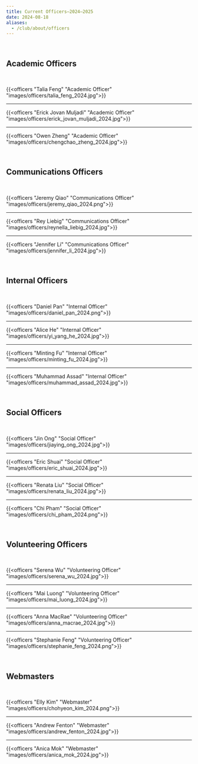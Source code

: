 ```yaml
---
title: Current Officers—2024–2025
date: 2024-08-18
aliases:
  - /club/about/officers
---
```


<br/>

## Academic Officers

<br/>

{{<officers "Talia Feng" "Academic Officer" "images/officers/talia_feng_2024.jpg">}}

---

{{<officers "Erick Jovan Muljadi" "Academic Officer" "images/officers/erick_jovan_muljadi_2024.jpg">}}

---

{{<officers "Owen Zheng" "Academic Officer" "images/officers/chengchao_zheng_2024.jpg">}}

<br/>

## Communications Officers

<br/>

{{<officers "Jeremy Qiao" "Communications Officer" "images/officers/jeremy_qiao_2024.png">}}

---

{{<officers "Rey Liebig" "Communications Officer" "images/officers/reynella_liebig_2024.jpg">}}

---

{{<officers "Jennifer Li" "Communications Officer" "images/officers/jennifer_li_2024.jpg">}}

<br/>

## Internal Officers

<br/>

{{<officers "Daniel Pan" "Internal Officer" "images/officers/daniel_pan_2024.png">}}

---

{{<officers "Alice He" "Internal Officer" "images/officers/yi_yang_he_2024.jpg">}}

---

{{<officers "Minting Fu" "Internal Officer" "images/officers/minting_fu_2024.jpg">}}

---

{{<officers "Muhammad Assad" "Internal Officer" "images/officers/muhammad_assad_2024.jpg">}}

<br/>

## Social Officers

<br/>

{{<officers "Jin Ong" "Social Officer" "images/officers/jiaying_ong_2024.jpg">}}

---

{{<officers "Eric Shuai" "Social Officer" "images/officers/eric_shuai_2024.jpg">}}

---

{{<officers "Renata Liu" "Social Officer" "images/officers/renata_liu_2024.jpg">}}

---

{{<officers "Chi Pham" "Social Officer" "images/officers/chi_pham_2024.png">}}

<br/>

## Volunteering Officers

<br/>

{{<officers "Serena Wu" "Volunteering Officer" "images/officers/serena_wu_2024.jpg">}}

---

{{<officers "Mai Luong" "Volunteering Officer" "images/officers/mai_luong_2024.jpg">}}

---

{{<officers "Anna MacRae" "Volunteering Officer" "images/officers/anna_macrae_2024.jpg">}}

---

{{<officers "Stephanie Feng" "Volunteering Officer" "images/officers/stephanie_feng_2024.png">}}

<br/>

## Webmasters

<br/>

{{<officers "Elly Kim" "Webmaster" "images/officers/chohyeon_kim_2024.png">}}

---

{{<officers "Andrew Fenton" "Webmaster" "images/officers/andrew_fenton_2024.jpg">}}

---

{{<officers "Anica Mok" "Webmaster" "images/officers/anica_mok_2024.jpg">}}

